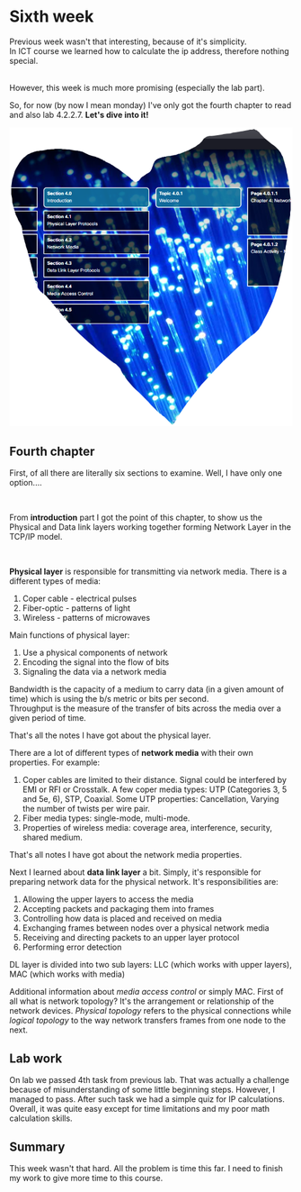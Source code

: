# Sixth week

Previous week wasn't that interesting, because of it's simplicity. <br>
In ICT course we learned how to calculate the ip address, therefore nothing special.

<br>
However, this week is much more promising (especially the lab part).

So, for now (by now I mean monday) I've only got the fourth chapter to read and also lab 4.2.2.7. **Let's dive into it!**

![well, it's image](../img/week-6-1.png)

## Fourth chapter
First, of all there are literally six sections to examine. Well, I have only one option....

<br>

From **introduction** part I got the point of this chapter, to show us the Physical and Data link layers working together forming Network Layer in the TCP/IP model.

<br>

**Physical layer** is responsible for transmitting via network media. There is a different types of media:
1. Coper cable - electrical pulses
1. Fiber-optic - patterns of light
1. Wireless - patterns of microwaves

Main functions of physical layer:
1. Use a physical components of network
1. Encoding the signal into the flow of bits
1. Signaling the data via a network media

Bandwidth is the capacity of a medium to carry data (in a given amount of time) which is using the b/s metric or bits per second.
<br>
Throughput is the measure of the transfer of bits across the media over a given period of time.

That's all the notes I have got about the physical layer.

There are a lot of different types of **network media** with their own properties.
For example:

1. Coper cables are limited to their distance. Signal could be interfered by EMI or RFI or Crosstalk. A few coper media types: UTP (Categories 3, 5 and 5e, 6), STP, Coaxial. Some UTP properties: Cancellation, Varying the number of twists per wire pair.
1. Fiber media types: single-mode, multi-mode.
1. Properties of wireless media: coverage area, interference, security, shared medium.

That's all notes I have got about the network media properties.

Next I learned about **data link layer** a bit. Simply, it's responsible for preparing network data for the physical network. It's responsibilities are:

1. Allowing the upper layers to access the media
1. Accepting packets and packaging them into frames
1. Controlling how data is placed and received on media
1. Exchanging frames between nodes over a physical network media
1. Receiving and directing packets to an upper layer protocol
1. Performing error detection

DL layer is divided into two sub layers: LLC (which works with upper layers), MAC (which works with media)

Additional information about *media access control* or simply MAC. First of all what is network topology? It's the arrangement or relationship of the network devices. _Physical topology_ refers to the physical connections while _logical topology_ to the way network transfers frames from one node to the next.

## Lab work
On lab we passed 4th task from previous lab. That was actually a challenge because of misunderstanding of some little beginning steps. However, I managed to pass. After such task we had a simple quiz for IP calculations. Overall, it was quite easy except for time limitations and my poor math calculation skills.

## Summary

This week wasn't that hard. All the problem is time this far. I need to finish my work to give more time to this course.